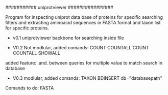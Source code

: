 ########### uniprotviewer ################

Program for inspecting uniprot data base of proteins for specific searching filters and extracting aminoacid sequences in FASTA format and taxon list for specific 
proteins.

- v0.1 uniprotviewer
backbone for searching inside file

- V0.2
Not modlular, added comands:
COUNT
COUNTALL
COUNT COUNTALL
SHOWALL

added feature:
.and. between queries for multiple value to match search in database

- V0.3
modlular, added comands:
TAXON 
BDINSERT db="databasepath"


Comands to do:
FASTA



